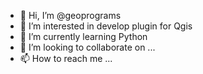 - 👋 Hi, I’m @geoprograms
- 👀 I’m interested in develop plugin for Qgis
- 🌱 I’m currently learning Python
- 💞️ I’m looking to collaborate on ...
- 📫 How to reach me ...

<!---
geoprograms/geoprograms is a ✨ special ✨ repository because its `README.md` (this file) appears on your GitHub profile.
You can click the Preview link to take a look at your changes.
--->

